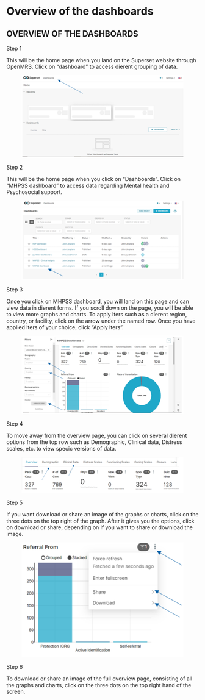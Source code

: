 # Overview of the dashboards

## **OVERVIEW OF THE DASHBOARDS**

Step 1&#x20;

This will be the home page when you land on the Superset website through OpenMRS. Click on “dashboard” to access dierent grouping of data.

<figure><img src="../.gitbook/assets/image (331).png" alt=""><figcaption></figcaption></figure>

Step 2&#x20;

This will be the home page when you click on “Dashboards”. Click on “MHPSS dashboard” to access data regarding Mental health and Psychosocial support.

<figure><img src="../.gitbook/assets/image (332).png" alt=""><figcaption></figcaption></figure>

Step 3&#x20;

Once you click on MHPSS dashboard, you will land on this page and can view data in dierent forms. If you scroll down on the page, you will be able to view more graphs and charts. To apply lters such as a dierent region, country, or facility, click on the arrow under the named row. Once you have applied lters of your choice, click “Apply lters”.

<figure><img src="../.gitbook/assets/image (333).png" alt=""><figcaption></figcaption></figure>

Step 4&#x20;

To move away from the overview page, you can click on several dierent options from the top row such as Demographic, Clinical data, Distress scales, etc. to view specic versions of data.

<figure><img src="../.gitbook/assets/image (334).png" alt=""><figcaption></figcaption></figure>

Step 5&#x20;

If you want download or share an image of the graphs or charts, click on the three dots on the top right of the graph. After it gives you the options, click on download or share, depending on if you want to share or download the image.

<figure><img src="../.gitbook/assets/image (335).png" alt=""><figcaption></figcaption></figure>

Step 6&#x20;

To download or share an image of the full overview page, consisting of all the graphs and charts, click on the three dots on the top right hand of the screen.
